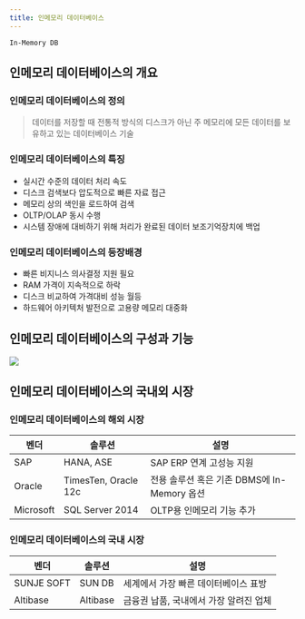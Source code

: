 ```yaml
---
title: 인메모리 데이터베이스
---
```


`In-Memory DB`

## 인메모리 데이터베이스의 개요
### 인메모리 데이터베이스의 정의
> 데이터를 저장할 때 전통적 방식의 디스크가 아닌 주 메모리에 모든 데이터를 보유하고 있는 데이터베이스 기술

### 인메모리 데이터베이스의 특징
* 실시간 수준의 데이터 처리 속도
* 디스크 검색보다 압도적으로 빠른 자료 접근
* 메모리 상의 색인을 로드하여 검색
* OLTP/OLAP 동시 수행
* 시스템 장애에 대비하기 위해 처리가 완료된 데이터 보조기억장치에 백업

### 인메모리 데이터베이스의 등장배경
* 빠른 비지니스 의사결정 지원 필요
* RAM 가격이 지속적으로 하락
* 디스크 비교하여 가격대비 성능 월등
* 하드웨어 아키텍처 발전으로 고용량 메모리 대중화

## 인메모리 데이터베이스의 구성과 기능
![](http://cfile26.uf.tistory.com/image/181055504F2DE9C31F9777)

## 인메모리 데이터베이스의 국내외 시장
### 인메모리 데이터베이스의 해외 시장

|벤더|솔루션|설명|
|---|----|---|
|SAP|HANA, ASE|SAP ERP 연계 고성능 지원|
|Oracle|TimesTen, Oracle 12c|전용 솔루션 혹은 기존 DBMS에 In-Memory 옵션|
|Microsoft|SQL Server 2014|OLTP용 인메모리 기능 추가|

### 인메모리 데이터베이스의 국내 시장 

|벤더|솔루션|설명|
|---|----|---|
|SUNJE SOFT|SUN DB|세계에서 가장 빠른 데이터베이스 표방|
|Altibase|Altibase|금융권 납품, 국내에서 가장 알려진 업체|
